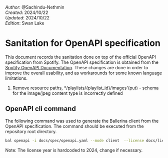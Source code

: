 _Author_:  @Sachindu-Nethmin\
_Created_: 2024/10/22\
_Updated_: 2024/10/22\
_Edition_: Swan Lake

# Sanitation for OpenAPI specification

This document records the sanitation done on top of the official OpenAPI specification from Spotify. 
The OpenAPI specification is obtained from the [Spotify OpenAPI Documentation](https://developer.spotify.com/reference/web-api/open-api-schema.yaml).
These changes are done in order to improve the overall usability, and as workarounds for some known language limitations.

[//]: # (TODO: Add sanitation details)
1. Remove resource paths,
    */playlists/{playlist_id}/images'(put) - schema for the image/jpeg content type is incorrectly defined
 

## OpenAPI cli command

The following command was used to generate the Ballerina client from the OpenAPI specification. The command should be executed from the repository root directory.

```bash
bal openapi -i docs/spec/openapi.yaml --mode client  --license docs/license.txt -o ballerina/modules/oas
```
Note: The license year is hardcoded to 2024, change if necessary.

